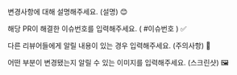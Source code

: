 변경사항에 대해 설명해주세요. (설명) 😊

해당 PR이 해결한 이슈번호를 입력해주세요. ( #이슈번호 ) ✅

다른 리뷰어들에게 알릴 내용이 있는 경우 입력해주세요. (주의사항) 💬

어떤 부분이 변경됐는지 알릴 수 있는 이미지를 입력해주세요. (스크린샷) 🖼

